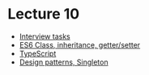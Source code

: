 <h1>
    Lecture 10
</h1>

<ul>
    <li>
        <a href="./01.md">Interview tasks</a>
    </li>
    <li>
        <a href="./06.md">ES6 Class, inheritance, getter/setter</a>
    </li>
    <li>
        <a href="./06.md">TypeScript</a>
    </li>
    <li>
        <a href="./05.md">Design patterns, Singleton</a>
    </li>
</ul>

